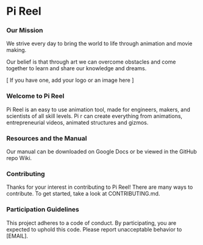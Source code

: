 # Pi Reel

### Our Mission   
We strive every day to bring the world to life through animation and movie making.

Our belief is that through art we can overcome obstacles and come together to learn and share our knowledge and dreams.

[ If you have one, add your logo or an image here ]  

### Welcome to Pi Reel
  Pi Reel is an easy to use animation tool, made for engineers, makers, and scientists of all skill levels. Pi r can create everything from animations, entrepreneurial videos, animated structures and gizmos.  

### Resources and the Manual  
  Our manual can be downloaded on Google Docs or be viewed in the GitHub repo Wiki.  

### Contributing   
  Thanks for your interest in contributing to Pi Reel! There are many ways to contribute. To get started, take a look at CONTRIBUTING.md.

### Participation Guidelines  
  This project adheres to a code of conduct. By participating, you are expected to uphold this code. 
  Please report unacceptable behavior to [EMAIL].  


